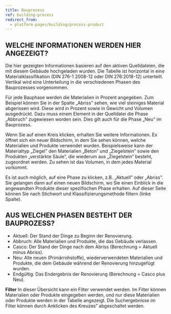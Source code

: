 ```yaml
---
title: Bauprozess
ref: building-process
redirect_from:
  - platform-pages/building/process-product
---
```


## WELCHE INFORMATIONEN WERDEN HIER ANGEZEIGT?
Die hier gezeigten Informationen basieren auf den aktiven Quelldateien, die mit diesem Gebäude hochgeladen wurden. Die Tabelle ist horizontal in eine Materialklassifikation (DIN 276-1 2008-12 oder DIN 276:2018-12) unterteilt. Vertikal wird eine Unterteilung in die verschiedenen Phasen des Bauprozesses vorgenommen.

Für jede Bauphase werden die Materialien in Prozent angegeben. Zum Beispiel können Sie in der Spalte „Abriss” sehen, wie viel steiniges Material abgerissen wird. Diese wird in Prozent sowie in Gewicht und Volumen ausgedrückt. Dazu muss einem Element in der Quelldatei die Phase „Abbruch” zugewiesen worden sein. Dies gilt auch für die Phase „Neu” im Bauprozess.

Wenn Sie auf einen Kreis klicken, erhalten Sie weitere Informationen. Es öffnet sich ein neuer Bildschirm, in dem Sie sehen können, welche Materialien und Produkte verwendet wurden. Beispielsweise kann der Materialtyp „Ziegel” den Materialien „Beton” und „Ziegelstein” sowie den Produkten „verstärkte Säule”, die wiederum aus „Ziegelstein” besteht, zugeordnet werden. Zu sehen ist das Volumen, in dem jedes Material vorkommt.

Es ist auch möglich, auf eine Phase zu klicken, z.B. „Aktuell” oder „Abriss”. Sie gelangen dann auf einen neuen Bildschirm, wo Sie einen Einblick in die angewandten Produkte dieser spezifischen Phase erhalten. Auf dieser Seite können Sie nach Stichwort und Klassifizierungsmethode filtern (linke Spalte).

## AUS WELCHEN PHASEN BESTEHT DER BAUPROZESS?
- Aktuell: Der Stand der Dinge zu Beginn der Renovierung.
- Abbruch: Alle Materialien und Produkte, die das Gebäude verlassen.
- Casco: Der Stand der Dinge nach dem Abriss (Berechnung = Aktuell minus Abriss).
- Neu: Alle neuen (Primärrohstoffe), wiederverwendeten Materialien und Produkte, die dem Gebäude während der Renovierung hinzugefügt wurden.
- Endgültig: Das Endergebnis der Renovierung (Berechnung = Casco plus Neu).

**Filter** 
In dieser Übersicht kann ein Filter verwendet werden. Im Filter können Materialien oder Produkte eingegeben werden, und nur diese Materialien oder Produkte werden in der Tabelle angezeigt. Die Suchergebnisse im Filter können durch Anklicken des Kreuzes” abgeschaltet werden.
